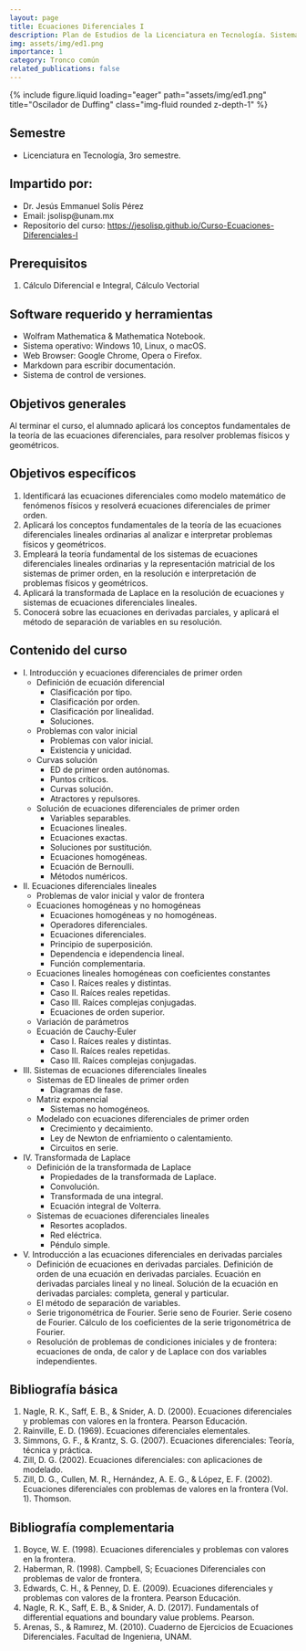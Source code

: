 ```yaml
---
layout: page
title: Ecuaciones Diferenciales I
description: Plan de Estudios de la Licenciatura en Tecnología. Sistema Escolarizado. Modalidad Presencial
img: assets/img/ed1.png
importance: 1
category: Tronco común
related_publications: false
---
```


{% include figure.liquid loading="eager" path="assets/img/ed1.png" title="Oscilador de Duffing" class="img-fluid rounded z-depth-1" %}

## Semestre
<ul>
  <li> Licenciatura en Tecnología, 3ro semestre. </li>
</ul>

## Impartido por:
<ul>
  <li> Dr. Jesús Emmanuel Solís Pérez </li>
  <li> Email: jsolisp@unam.mx </li>
  <li> Repositorio del curso: <a href="https://jesolisp.github.io/Curso-Ecuaciones-Diferenciales-I/docs/home.html">https://jesolisp.github.io/Curso-Ecuaciones-Diferenciales-I</a> </li>
</ul>

## Prerequisitos
<ol>
 <li> Cálculo Diferencial e Integral, Cálculo Vectorial </li>
</ol>

## Software requerido y herramientas
<ul>
 <li> Wolfram Mathematica & Mathematica Notebook. </li>
 <li> Sistema operativo: Windows 10, Linux, o macOS.</li>
 <li> Web Browser: Google Chrome, Opera o Firefox.</li>
 <li> Markdown para escribir documentación.</li>
 <li> Sistema de control de versiones.</li>
</ul>

## Objetivos generales
Al terminar el curso, el alumnado aplicará los conceptos fundamentales de la teoría de las ecuaciones diferenciales, para resolver problemas físicos y geométricos.

## Objetivos específicos
<ol>
 <li> Identificará las ecuaciones diferenciales como modelo matemático de fenómenos físicos y resolverá ecuaciones diferenciales de primer orden. </li>
 <li> Aplicará los conceptos fundamentales de la teoría de las ecuaciones diferenciales lineales ordinarias al analizar e interpretar problemas físicos y geométricos. </li>
 <li> Empleará la teoría fundamental de los sistemas de ecuaciones diferenciales lineales ordinarias y la representación matricial de los sistemas de primer orden, en la resolución e interpretación de problemas físicos y geométricos. </li>
 <li> Aplicará la transformada de Laplace en la resolución de ecuaciones y sistemas de ecuaciones diferenciales lineales. </li>
 <li> Conocerá sobre las ecuaciones en derivadas parciales, y aplicará el método de separación de variables en su resolución. </li>
</ol>

## Contenido del curso

<ul>
  <li>
    I. Introducción y ecuaciones diferenciales de primer orden
    <ul>
      <li>
        Definición de ecuación diferencial
        <ul>
          <li>Clasificación por tipo.</li>
          <li>Clasificación por orden.</li>
          <li>Clasificación por linealidad.</li>
          <li>Soluciones.</li>
        </ul>
      </li>
      <li>
        Problemas con valor inicial
        <ul>
          <li>Problemas con valor inicial.</li>
          <li>Existencia y unicidad.</li>
        </ul>
      </li>
      <li>
        Curvas solución
        <ul>
          <li>ED de primer orden autónomas.</li>
          <li>Puntos críticos.</li>
          <li>Curvas solución.</li>
          <li>Atractores y repulsores.</li>
        </ul>
      </li>
      <li>
        Solución de ecuaciones diferenciales de primer orden
        <ul>
          <li>Variables separables.</li>
          <li>Ecuaciones lineales.</li>
          <li>Ecuaciones exactas.</li>
          <li>Soluciones por sustitución.</li>
          <li>Ecuaciones homogéneas.</li>
          <li>Ecuación de Bernoulli.</li>
          <li>Métodos numéricos.</li>
        </ul>
      </li>
    </ul>
  </li>
  <li>
    II. Ecuaciones diferenciales lineales
    <ul>
      <li>Problemas de valor inicial y valor de frontera</li>
      <li>
        Ecuaciones homogéneas y no homogéneas
        <ul>
          <li>Ecuaciones homogéneas y no homogéneas.</li>
          <li>Operadores diferenciales.</li>
          <li>Ecuaciones diferenciales.</li>
          <li>Principio de superposición.</li>
          <li>Dependencia e idependencia lineal.</li>
          <li>Función complementaria.</li>
        </ul>
      </li>
      <li>
        Ecuaciones lineales homogéneas con coeficientes constantes
        <ul>
          <li>Caso I. Raíces reales y distintas.</li>
          <li>Caso II. Raíces reales repetidas.</li>
          <li>Caso III. Raíces complejas conjugadas.</li>
          <li>Ecuaciones de orden superior.</li>
        </ul>
      </li>
      <li>Variación de parámetros</li>
      <li>
        Ecuación de Cauchy-Euler
        <ul>
          <li>Caso I. Raíces reales y distintas.</li>
          <li>Caso II. Raíces reales repetidas.</li>
          <li>Caso III. Raíces complejas conjugadas.</li>
        </ul>
      </li>
    </ul>
  </li>
  <li>
    III. Sistemas de ecuaciones diferenciales lineales
    <ul>
      <li>
        Sistemas de ED lineales de primer orden
        <ul>
          <li>Diagramas de fase.</li>
        </ul>
      </li>
      <li>
        Matriz exponencial
        <ul>
          <li>Sistemas no homogéneos.</li>
        </ul>
      </li>
      <li>
        Modelado con ecuaciones diferenciales de primer orden
        <ul>
          <li>Crecimiento y decaimiento.</li>
          <li>Ley de Newton de enfriamiento o calentamiento.</li>
          <li>Circuitos en serie.</li>
        </ul>
      </li>
    </ul>
  </li>
  <li>
    IV. Transformada de Laplace
    <ul>
      <li>
        Definición de la transformada de Laplace
        <ul>
          <li>Propiedades de la transformada de Laplace.</li>
          <li>Convolución.</li>
          <li>Transformada de una integral.</li>
          <li>Ecuación integral de Volterra.</li>
        </ul>
      </li>
      <li>
        Sistemas de ecuaciones diferenciales lineales
        <ul>
          <li>Resortes acoplados.</li>
          <li>Red eléctrica.</li>
          <li>Péndulo simple.</li>
        </ul>
      </li>
    </ul>
  </li>
  <li>
    V. Introducción a las ecuaciones diferenciales en derivadas parciales
    <ul>
      <li>Definición de ecuaciones en derivadas parciales. Definición de orden de una ecuación en derivadas parciales. Ecuación en derivadas parciales lineal y no lineal. Solución de la ecuación en derivadas parciales: completa, general y particular.</li>
      <li>El método de separación de variables.</li>
      <li>Serie trigonométrica de Fourier. Serie seno de Fourier. Serie coseno de Fourier. Cálculo de los coeficientes de la serie trigonométrica de Fourier.</li>
      <li>Resolución de problemas de condiciones iniciales y de frontera: ecuaciones de onda, de calor y de Laplace con dos variables independientes.</li>
    </ul>
  </li>
</ul>


## Bibliografía básica
<ol>
 <li> Nagle, R. K., Saff, E. B., & Snider, A. D. (2000). Ecuaciones diferenciales y problemas con valores en la frontera. Pearson Educación. </li>
 <li> Rainville, E. D. (1969). Ecuaciones diferenciales elementales. </li>
 <li> Simmons, G. F., & Krantz, S. G. (2007). Ecuaciones diferenciales: Teorı́a, técnica y práctica. </li>
 <li> Zill, D. G. (2002). Ecuaciones diferenciales: con aplicaciones de modelado. </li>
 <li> Zill, D. G., Cullen, M. R., Hernández, A. E. G., & López, E. F. (2002). Ecuaciones diferenciales con problemas de valores en la frontera (Vol. 1). Thomson. </li>
</ol>

## Bibliografía complementaria
<ol>
 <li> Boyce, W. E. (1998). Ecuaciones diferenciales y problemas con valores en la frontera. </li>
 <li> Haberman, R. (1998). Campbell, S; Ecuaciones Diferenciales con problemas de valor de frontera. </li>
 <li> Edwards, C. H., & Penney, D. E. (2009). Ecuaciones diferenciales y problemas con valores de la frontera. Pearson Educación. </li>
 <li> Nagle, R. K., Saff, E. B., & Snider, A. D. (2017). Fundamentals of differential equations and boundary value problems. Pearson. </li>
 <li> Arenas, S., & Ramırez, M. (2010). Cuaderno de Ejercicios de Ecuaciones Diferenciales. Facultad de Ingenierıa, UNAM. </li>
</ol>